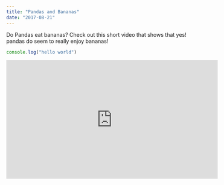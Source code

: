 ```yaml
---
title: "Pandas and Bananas"
date: "2017-08-21"
---
```


Do Pandas eat bananas? Check out this short video that shows that yes! pandas do seem to really enjoy bananas!

```js
console.log("hello world")
```

<iframe width="560" height="315" src="https://www.youtube.com/embed/4SZl1r2O_bY" frameborder="0" allowfullscreen></iframe>
